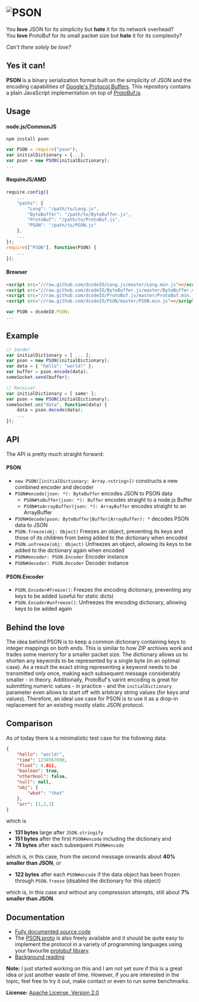 ![PSON](https://raw.github.com/dcodeIO/PSON/master/PSON.png)
====
You **love** JSON for its simplicity but **hate** it for its network overhead?  
You **love** ProtoBuf for its small packet size but **hate** it for its complexity?

*Can't there solely be love?*

Yes it can!
-----------
**PSON** is a binary serialization format built on the simplicity of JSON and the encoding capabilities of
[Google's Protocol Buffers](https://developers.google.com/protocol-buffers/docs/overview). This repository contains
a plain JavaScript implementation on top of [ProtoBuf.js](https://github.com/dcodeIO/ProtoBuf.js).

Usage
-----

#### node.js/CommonJS

`npm install pson`

```js
var PSON = require("pson");
var initialDictionary = {...};
var pson = new PSON(initialDictionary);
...
```

#### RequireJS/AMD

```js
require.config({
    ...
    "paths": {
        "Long": "/path/to/Long.js",
        "ByteBuffer": "/path/to/ByteBuffer.js",
        "ProtoBuf": "/path/to/ProtoBuf.js",
        "PSON": "/path/to/PSON.js"
    },
    ...
});
require(["PSON"], function(PSON) {
    ...
});
```

#### Browser

```html
<script src="//raw.github.com/dcodeIO/Long.js/master/Long.min.js"></script>
<script src="//raw.github.com/dcodeIO/ByteBuffer.js/master/ByteBuffer.min.js"></script>
<script src="//raw.github.com/dcodeIO/ProtoBuf.js/master/ProtoBuf.min.js"></script>
<script src="//raw.github.com/dcodeIO/PSON/master/PSON.min.js"></script>
```

```js
var PSON = dcodeIO.PSON;
...
```

Example
-------
```js
// Sender
var initialDictionary = [ ... ];
var pson = new PSON(initialDictionary);
var data = { "hello": "world!" };
var buffer = pson.encode(data);
someSocket.send(buffer);
```

```js
// Receiver
var initialDictionary = [ same! ];
var pson = new PSON(initialDictionary);
someSocket.on("data", function(data) {
    data = pson.decode(data);
    ...
});
```

API
---
The API is pretty much straight forward:

#### PSON
* `new PSON([initialDictionary: Array.<string>])` constructs a new combined encoder and decoder
* `PSON#encode(json: *): ByteBuffer` encodes JSON to PSON data
  * `PSON#toBuffer(json: *): Buffer` encodes straight to a node.js Buffer
  * `PSON#toArrayBuffer(json: *): ArrayBuffer` encodes straight to an ArrayBuffer
* `PSON#decode(pson: ByteBuffer|Buffer|ArrayBuffer): *` decodes PSON data to JSON
* `PSON.freeze(obj: Object)` Freezes an object, preventing its keys and those of its children from being added to the
  dictionary when encoded
* `PSON.unfreeze(obj: Object)` Unfreezes an object, allowing its keys to be added to the dictionary again when encoded
* `PSON#encoder: PSON.Encoder` Encoder instance
* `PSON#decoder: PSON.Decoder` Decoder instance

#### PSON.Encoder
* `PSON.Encoder#freeze()`: Freezes the encoding dictionary, preventing any keys to be added (useful for static dicts)
* `PSON.Encoder#unfreeze()`: Unfreezes the encoding dictionary, allowing keys to be added again

Behind the love
---------------
The idea behind PSON is to keep a common dictionary containing keys to integer mappings on both ends. This is similar to
how ZIP archives work and trades some memory for a smaller packet size. The dictionary allows us to shorten any keywords
to be represented by a single byte (in an optimal case). As a result the exact string representing a keyword needs to be
transmitted only once, making each subsequent message considerably smaller - in theory. Additionally, ProtoBuf's varint
encoding is great for submitting numeric values - in practice - and the `initialDictionary` parameter even allows to
start off with arbitrary string values (for keys _and_ values). Therefore, an ideal use case for PSON is to use it as
a drop-in replacement for an existing mostly static JSON protocol.

Comparison
----------
As of today there is a minimalistic test case for the following data:

```json
{
    "hello": "world!",
    "time": 1234567890,
    "float": 0.011,
    "boolean": true,
    "otherbool": false,
    "null": null,
    "obj": {
        "what": "that"
    },
    "arr": [1,2,3]
}
```

which is

* **131 bytes** large after `JSON.stringify`
* **151 bytes** after the first `PSON#encode` including the dictionary and
* **78 bytes** after each subsequent `PSON#encode`

which is, in this case, from the second message onwards about **40% smaller than JSON**, or

* **122 bytes** after each `PSON#encode` if the data object has been frozen through `PSON.freeze` (disabled the
  dictionary for this object)
  
which is, in this case and without any compression attempts, still about **7% smaller than JSON**.

Documentation
-------------
* [Fully documented source code](https://github.com/dcodeIO/PSON/tree/master/src)
* The [PSON.proto](https://github.com/dcodeIO/PSON/blob/master/src/PSON.proto) is also freely available and it should
  be quite easy to implement the protocol in a variety of programming languages using your favourite
  [protobuf library](http://code.google.com/p/protobuf/wiki/ThirdPartyAddOns).
* [Background reading](https://github.com/dcodeIO/ProtoBuf.js/wiki/ProtoBuf.js-vs-JSON)

**Note:** I just started working on this and I am not yet sure if this is a great idea or just another waste of time.
However, if you are interested in the topic, feel free to try it out, make contact or even to run some benchmarks.

**License:** [Apache License, Version 2.0](http://opensource.org/licenses/Apache-2.0)
